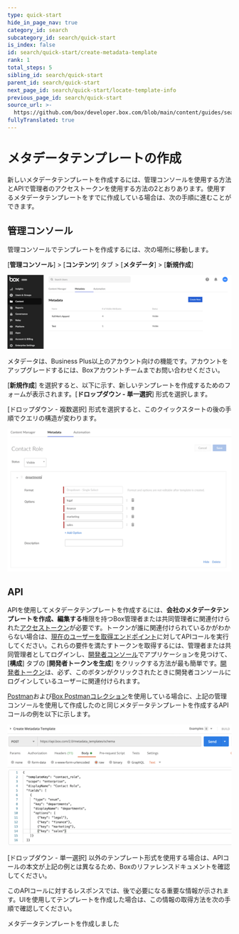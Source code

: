 ```yaml
---
type: quick-start
hide_in_page_nav: true
category_id: search
subcategory_id: search/quick-start
is_index: false
id: search/quick-start/create-metadata-template
rank: 1
total_steps: 5
sibling_id: search/quick-start
parent_id: search/quick-start
next_page_id: search/quick-start/locate-template-info
previous_page_id: search/quick-start
source_url: >-
  https://github.com/box/developer.box.com/blob/main/content/guides/search/quick-start/create-metadata-template.md
fullyTranslated: true
---
```

# メタデータテンプレートの作成

新しいメタデータテンプレートを作成するには、管理コンソールを使用する方法とAPIで管理者のアクセストークンを使用する方法の2とおりあります。使用するメタデータテンプレートをすでに作成している場合は、次の手順に進むことができます。

## 管理コンソール

管理コンソールでテンプレートを作成するには、次の場所に移動します。

\[**管理コンソール**] > \[**コンテンツ**] タブ > \[**メタデータ**] > \[**新規作成**]

<ImageFrame center>

![メタデータテンプレートの作成](./images/create-template.png)

</ImageFrame>

<Message warning>

メタデータは、Business Plus以上のアカウント向けの機能です。アカウントをアップグレードするには、Boxアカウントチームまでお問い合わせください。

</Message>

\[**新規作成**] を選択すると、以下に示す、新しいテンプレートを作成するためのフォームが表示されます。\[**ドロップダウン - 単一選択**] 形式を選択します。

<Message warning>

\[ドロップダウン - 複数選択] 形式を選択すると、このクイックスタートの後の手順でクエリの構造が変わります。

</Message>

<ImageFrame center>

![メタデータテンプレートフォーム](./images/template-form.png)

</ImageFrame>

## API

APIを使用してメタデータテンプレートを作成するには、**会社のメタデータテンプレートを作成、編集する**権限を持つBox管理者または共同管理者に関連付けられた[アクセストークン][at]が必要です。トークンが誰に関連付けられているかがわからない場合は、[現在のユーザーを取得エンドポイント][current-user]に対してAPIコールを実行してください。これらの要件を満たすトークンを取得するには、管理者または共同管理者としてログインし、[開発者コンソール][dc]でアプリケーションを見つけて、\[**構成**] タブの \[**開発者トークンを生成**] をクリックする方法が最も簡単です。[開発者トークン][dt]は、必ず、このボタンがクリックされたときに開発者コンソールにログインしているユーザーに関連付けられます。

[Postman][postman]および[Box Postmanコレクション][post-collab]を使用している場合に、上記の管理コンソールを使用して作成したのと同じメタデータテンプレートを作成するAPIコールの例を以下に示します。

<ImageFrame center>

![テンプレート作成のAPIコール](./images/create-call.png)

</ImageFrame>

<Message tip>

\[ドロップダウン - 単一選択] 以外のテンプレート形式を使用する場合は、APIコールの本文が上記の例とは異なるため、Boxのリファレンスドキュメントを確認してください。

</Message>

このAPIコールに対するレスポンスでは、後で必要になる重要な情報が示されます。UIを使用してテンプレートを作成した場合は、この情報の取得方法を次の手順で確認してください。

<Next>

メタデータテンプレートを作成しました

</Next>

[at]: g://authentication/tokens/

[current-user]: e://get-users-me/

[dc]: https://account.box.com/developers/console

[dt]: g://authentication/tokens/developer-tokens/

[postman]: https://postman.com/

[post-collab]: g://tooling/postman/